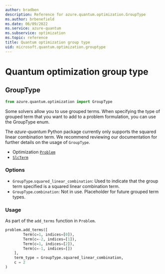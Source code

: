 ```yaml
---
author: bradben
description: Reference for azure.quantum.optimization.GroupType
ms.author: brbenefield
ms.date: 06/09/2022
ms.service: azure-quantum
ms.subservice: optimization
ms.topic: reference
title: Quantum optimization group type
uid: microsoft.quantum.optimization.grouptype
---
```


# Quantum optimization group type

## GroupType

```py
from azure.quantum.optimization import GroupType
```

Some solvers allow you to use grouped terms. 
When specifying the type of grouped term that you want to add to a problem formulation, you can use the GroupType enum. 

The *azure-quantum* Python package currently only supports the squared linear combination term. 
We recommend reviewing our documentation for further details on the usage of `GroupType`.

- Optimization [`Problem`](xref:microsoft.quantum.optimization.problem) 
- [`SlcTerm`](xref:microsoft.quantum.optimization.slc-term) 

### Options

- `GroupType`.`squared_linear_combination`: Used to indicate that the group term specified is a squared linear combination term.
- `GroupType`.`combination`: Not in use. Placeholder for future grouped term types.

### Usage

As part of the `add_terms` function in `Problem`. 

```py
problem.add_terms([
        Term(c=1, indices=[0]),
        Term(c=-2, indices=[1]),
        Term(c=1, indices=[2]),
        Term(c=-1, indices=[])
    ],
    term_type = GroupType.squared_linear_combination,
    c = 2
)
```
